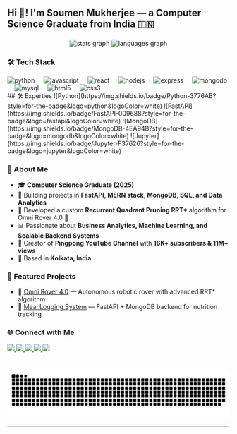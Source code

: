 <h2 align="left">Hi 👋! I'm Soumen Mukherjee — a Computer Science Graduate from India 🇮🇳</h2>

###

<div align="center">
  <img src="https://github-readme-stats.vercel.app/api?username=Soumen1204&show_icons=true&theme=radical&count_private=true" height="150" alt="stats graph" />
  <img src="https://github-readme-stats.vercel.app/api/top-langs/?username=Soumen1204&layout=compact&theme=radical" height="150" alt="languages graph" />
</div>


###


### 🛠️ Tech Stack  
<div align="left">
  <img src="https://cdn.jsdelivr.net/gh/devicons/devicon/icons/python/python-original.svg" height="30" alt="python" />
  <img width="12" />
  <img src="https://cdn.jsdelivr.net/gh/devicons/devicon/icons/javascript/javascript-original.svg" height="30" alt="javascript" />
  <img width="12" />
  <img src="https://cdn.jsdelivr.net/gh/devicons/devicon/icons/react/react-original.svg" height="30" alt="react" />
  <img width="12" />
  <img src="https://cdn.jsdelivr.net/gh/devicons/devicon/icons/nodejs/nodejs-original.svg" height="30" alt="nodejs" />
  <img width="12" />
  <img src="https://cdn.jsdelivr.net/gh/devicons/devicon/icons/express/express-original.svg" height="30" alt="express" />
  <img width="12" />
  <img src="https://cdn.jsdelivr.net/gh/devicons/devicon/icons/mongodb/mongodb-original.svg" height="30" alt="mongodb" />
  <img width="12" />
  <img src="https://cdn.jsdelivr.net/gh/devicons/devicon/icons/mysql/mysql-original.svg" height="30" alt="mysql" />
  <img width="12" />
  <img src="https://cdn.jsdelivr.net/gh/devicons/devicon/icons/html5/html5-original.svg" height="30" alt="html5" />
  <img width="12" />
  <img src="https://cdn.jsdelivr.net/gh/devicons/devicon/icons/css3/css3-original.svg" height="30" alt="css3" />
</div>
## 🛠️ Experties
![Python](https://img.shields.io/badge/Python-3776AB?style=for-the-badge&logo=python&logoColor=white)
![FastAPI](https://img.shields.io/badge/FastAPI-009688?style=for-the-badge&logo=fastapi&logoColor=white)
![MongoDB](https://img.shields.io/badge/MongoDB-4EA94B?style=for-the-badge&logo=mongodb&logoColor=white)
![Jupyter](https://img.shields.io/badge/Jupyter-F37626?style=for-the-badge&logo=jupyter&logoColor=white)

###

### 📌 About Me  
- 🎓 **Computer Science Graduate (2025)**  
- 🔭 Building projects in **FastAPI, MERN stack, MongoDB, SQL, and Data Analytics**  
- 🤖 Developed a custom **Recurrent Quadrant Pruning RRT\*** algorithm for Omni Rover 4.0 🚀  
- 📊 Passionate about **Business Analytics, Machine Learning, and Scalable Backend Systems**  
- 🎥 Creator of **Pingpong YouTube Channel** with **16K+ subscribers & 11M+ views**  
- 📍 Based in **Kolkata, India**  

###

### 🚀 Featured Projects  
- 🔹 [Omni Rover 4.0](https://github.com/Soumen1204/OmniRover-RQP-RRT) — Autonomous robotic rover with advanced RRT\* algorithm  
- 🔹 [Meal Logging System](https://github.com/Soumen1204/Meal-Logging-System) — FastAPI + MongoDB backend for nutrition tracking  

###

### 🌐 Connect with Me  
<div align="left">
  <a href="https://www.youtube.com/@pingpong7247" target="_blank">
    <img src="https://img.shields.io/static/v1?message=YouTube&logo=youtube&label=&color=FF0000&logoColor=white&style=for-the-badge" height="35" />
  </a>
  <a href="https://www.linkedin.com/in/soumen-mukherjee-sm" target="_blank">
    <img src="https://img.shields.io/static/v1?message=LinkedIn&logo=linkedin&label=&color=0077B5&logoColor=white&style=for-the-badge" height="35" />
  </a>
  <a href="https://www.instagram.com/soumen_mkrg/" target="_blank">
    <img src="https://img.shields.io/static/v1?message=Instagram&logo=instagram&label=&color=E4405F&logoColor=white&style=for-the-badge" height="35" />
  </a>
  <a href="https://www.facebook.com/SOUMEN.M.007" target="_blank">
    <img src="https://img.shields.io/static/v1?message=Facebook&logo=facebook&label=&color=1877F2&logoColor=white&style=for-the-badge" height="35" />
  </a>
  <a href="mailto:soumenmukherjee1204@gmail.com" target="_blank">
    <img src="https://img.shields.io/static/v1?message=Gmail&logo=gmail&label=&color=D14836&logoColor=white&style=for-the-badge" height="35" />
  </a>
</div>

###

<br clear="both">

<img src="https://raw.githubusercontent.com/platane/snk/output/github-contribution-grid-snake-dark.svg" alt="Snake animation" />

---
